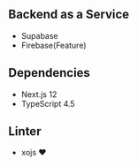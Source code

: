 ## Backend as a Service

- Supabase
- Firebase(Feature)

## Dependencies

- Next.js 12
- TypeScript 4.5

## Linter

- xojs ❤️
